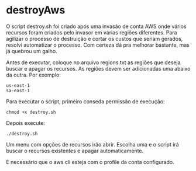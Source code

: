 # destroyAws
O script destroy.sh foi criado após uma invasão de conta AWS onde vários recursos foram criados pelo invasor em várias regiões diferentes.
Para agilizar o processo de destruição e cortar os custos que seriam gerados, resolvi automatizar o processo.
Com certeza dá pra melhorar bastante, mas já quebrou um galho.

Antes de executar, coloque no arquivo regions.txt as regiões que deseja buscar e apagar os recursos.
As regiões devem ser adicionadas uma abaixo da outra.
Por exemplo:
```
us-east-1
sa-east-1
```

Para executar o script, primeiro conseda permissão de execução:
```
chmod +x destroy.sh
```
Depois execute:
```
./destroy.sh
```
Um menu com opções de recursos irão abrir. Escolha uma e o script irá buscar o recursos existentes e apagar automaticamente.

É necessário que o aws cli esteja com o profile da conta configurado.
